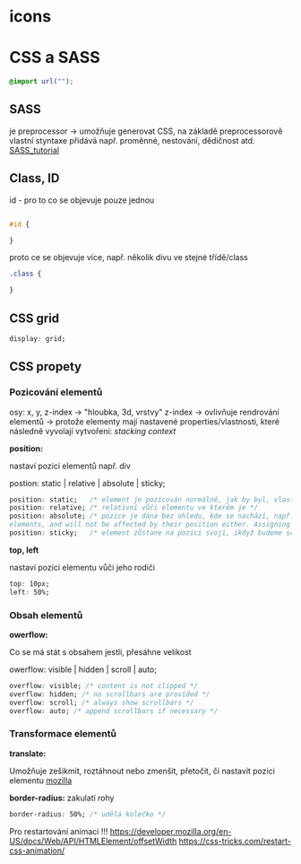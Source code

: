 # icons 


# CSS a SASS

```css
@import url("");
```

## SASS
je preprocessor -> umožňuje generovat CSS, na základě preprocessorově vlastní styntaxe
přidává např. proměnné, nestování, dědičnost atd.
[SASS_tutorial](https://gist.github.com/blackfalcon/5480118)

## Class, ID

id - pro to co se objevuje pouze jednou
```css

#id {

}
```

proto ce se objevuje více, např. několik divu ve stejné třídě/class
```css
.class {

}
```

## CSS grid
```css
display: grid;	
```

## CSS propety

### Pozicování elementů

osy: x, y, z-index -> "hloubka, 3d, vrstvy"
z-index -> ovlivňuje rendrování elementů -> protože elementy mají nastavené properties/vlastnosti, které následně vyvolají vytvoření: _stacking context_ 

__position:__

nastaví pozici elementů např. div

postion: static | relative | absolute | sticky;

```css
position: static;	/* element je pozicován normálně, jak by byl, vlastnosti jako: right, bottom, left a z-index nemají efekt */
position: relative;	/* relativní vůči elementu ve kterém je */
position: absolute;	/* pozice je dána bez ohledu, kde se nachází, např. není ovlivněn rodičovským divem, It means that the position of an element with that property will not affect the position of other 
elements, and will not be affected by their position either. Assigning the position: absolute property to all elements by default will ensure they will all be independent from each other  */
position: sticky; 	/* element zůstane na pozici svojí, ikdyž budeme scrollovat*/
```

__top, left__

nastaví pozici elementu vůči jeho rodiči

```css
top: 10px;
left: 50%;
```

### Obsah elementů

__owerflow:__

Co se má stát s obsahem jestli, přesáhne velikost

owerflow: visible | hidden | scroll | auto;
```css
overflow: visible; /* content is not clipped */ 
overflow: hidden; /* no scrollbars are provided */ 
overflow: scroll; /* always show scrollbars */
overflow: auto; /* append scrollbars if necessary */ 
```

### Transformace elementů
__translate:__

Umožňuje zešikmit, roztáhnout nebo zmenšit, přetočit, či nastavit pozici elementu
[mozilla](https://developer.mozilla.org/en-US/docs/Web/CSS/transform) 

__border-radius:__
zakulatí rohy
```css
border-radius: 50%; /* udělá kolečko */
```


Pro restartování animací !!!
https://developer.mozilla.org/en-US/docs/Web/API/HTMLElement/offsetWidth
https://css-tricks.com/restart-css-animation/
